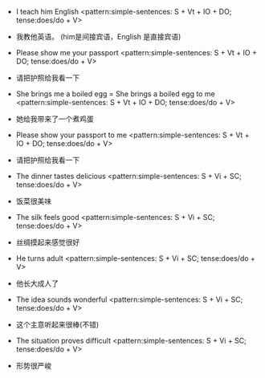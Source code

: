 * I teach him English <pattern:simple-sentences: S + Vt + IO + DO; tense:does/do + V>  
* 我教他英语。 (him是间接宾语，English 是直接宾语)  

* Please show me your passport <pattern:simple-sentences: S + Vt + IO + DO; tense:does/do + V>  
* 请把护照给我看一下  

* She brings me a boiled egg = She brings a boiled egg to me <pattern:simple-sentences: S + Vt + IO + DO; tense:does/do + V>  
* 她给我带来了一个煮鸡蛋  

* Please show your passport to me <pattern:simple-sentences: S + Vt + IO + DO; tense:does/do + V>  
* 请把护照给我看一下  

* The dinner tastes delicious <pattern:simple-sentences: S + Vi + SC; tense:does/do + V>  
* 饭菜很美味  

* The silk feels good <pattern:simple-sentences: S + Vi + SC; tense:does/do + V>  
* 丝绸摸起来感觉很好  

* He turns adult <pattern:simple-sentences: S + Vi + SC; tense:does/do + V>  
* 他长大成人了  

* The idea sounds wonderful <pattern:simple-sentences: S + Vi + SC; tense:does/do + V>  
* 这个主意听起来很棒(不错)  

* The situation proves difficult <pattern:simple-sentences: S + Vi + SC; tense:does/do + V>  
* 形势很严峻  

